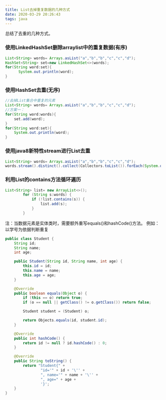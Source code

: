 ```yaml
---
title: List去掉重复数据的几种方式
date: 2020-03-29 20:26:43
tags: java
---
```




总结了去重的几种方式。

<!--more-->

### 使用LinkedHashSet删除arraylist中的重复数据(有序)

```java
List<String> words= Arrays.asList("a","b","b","c","c","d");
HashSet<String> set=new LinkedHashSet<>(words);
for(String word:set){
      System.out.println(word);
}
```
### 使用HashSet去重(无序)
``` java
//去掉List集合中重复的元素
List<String> words= Arrays.asList("a","b","b","c","c","d");
//方案一：
for(String word:words){
    set.add(word);
}
for(String word:set){
    System.out.println(word);
}
```
### 使用java8新特性stream进行List去重
``` java
List<String> words= Arrays.asList("a","b","b","c","c","d");
words.stream().distinct().collect(Collectors.toList()).forEach(System.out::println);
```
### 利用List的contains方法循环遍历
```java
List<String> list= new ArrayList<>();
        for (String s:words) {
            if (!list.contains(s)) {
                list.add(s);
            }
        }
```
注：当数据元素是实体类时，需要额外重写equals()和hashCode()方法。
例如：
以学号为依据判断重复
```java
public class Student {
    String id;
    String name;
    int age;

    public Student(String id, String name, int age) {
        this.id = id;
        this.name = name;
        this.age = age;
    }

    @Override
    public boolean equals(Object o) {
        if (this == o) return true;
        if (o == null || getClass() != o.getClass()) return false;

        Student student = (Student) o;

        return Objects.equals(id, student.id);
    }

    @Override
    public int hashCode() {
        return id != null ? id.hashCode() : 0;
    }

    @Override
    public String toString() {
        return "Student{" +
                "id='" + id + '\'' +
                ", name='" + name + '\'' +
                ", age=" + age +
                '}';
    }
}
```

